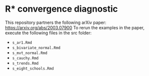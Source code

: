 # R* convergence diagnostic

This repository partners the following arXiv paper: https://arxiv.org/abs/2003.07900
To rerun the examples in the paper, execute the following files in the src folder:

- `s_ar1.Rmd`
- `s_bivariate_normal.Rmd`
- `s_mvt_normal.Rmd`
- `s_cauchy.Rmd`
- `s_trends.Rmd`
- `s_eight_schools.Rmd`
